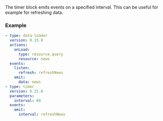 The timer block emits events on a specified interval. This can be useful for example for refreshing
data.

### Example

```yaml
- type: data-loader
  version: 0.15.8
  actions:
    onLoad:
      type: resource.query
      resource: news
  events:
    listen:
      refresh: refreshNews
    emit:
      data: news
- type: timer
  version: 0.15.8
  parameters:
    interval: 60
  events:
    emit:
      interval: refreshNews
```
